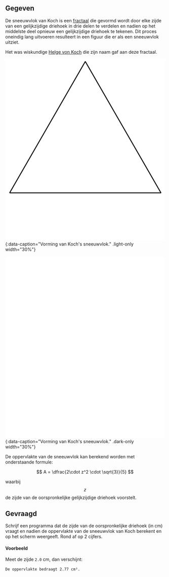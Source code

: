## Gegeven
De sneeuwvlok van Koch is een <a href="https://nl.wikipedia.org/wiki/Fractal" target="_blank">fractaal</a> die gevormd wordt door elke zijde van een gelijkzijdige driehoek in drie delen te verdelen en nadien op het middelste deel opnieuw een gelijkzijdige driehoek te tekenen. Dit proces oneindig lang uitvoeren resulteert in een figuur die er als een sneeuwvlok uitziet.

Het was wiskundige <a href="https://nl.wikipedia.org/wiki/Helge_von_Koch" target="_blank">Helge von Koch</a> die zijn naam gaf aan deze fractaal.

![Vorming van Koch's sneeuwvlok.](media/image.png "Vorming van Koch's sneeuwvlok."){:data-caption="Vorming van Koch's sneeuwvlok." .light-only width="30%"}

![Vorming van Koch's sneeuwvlok.](media/image_dark.png "Vorming van Koch's sneeuwvlok."){:data-caption="Vorming van Koch's sneeuwvlok." .dark-only width="30%"}

De oppervlakte van de sneeuwvlok kan berekend worden met onderstaande formule:

$$
    A = \dfrac{2\cdot z^2 \cdot \sqrt{3}}{5}
$$

waarbij $$z$$ de zijde van de oorspronkelijke gelijkzijdige driehoek voorstelt.

## Gevraagd
Schrijf een programma dat de zijde van de oorspronkelijke driehoek (in cm) vraagt en nadien de oppervlakte van de sneeuwvlok van Koch berekent en op het scherm weergeeft. Rond af op 2 cijfers.

#### Voorbeeld
Meet de zijde `2.0` cm, dan verschijnt:
```
De oppervlakte bedraagt 2.77 cm².
```
